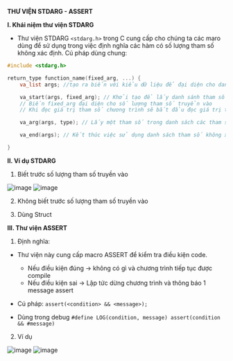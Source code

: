 **THƯ VIỆN STDARG - ASSERT**

**I. Khái niệm thư viện STDARG**

* Thư viện STDARG ```<stdarg.h>``` trong C cung cấp cho chúng ta các maro dùng để sử dụng trong việc định nghĩa các hàm có số lượng tham số không xác định. Cú pháp dùng chung:

```c
#include <stdarg.h>

return_type function_name(fixed_arg, ...) {
    va_list args; //tạo ra biến với kiểu dữ liệu để đại diện cho danh sách các tham số

    va_start(args, fixed_arg); // Khởi tạo để lấy danh sánh tham số và báo cho chương trình biết bắt đầu từ đâu.
    // Biến fixed_arg đại diện cho số lượng tham số truyển vào
    // Khi đọc giá trị tham số chương trình sẽ bắt đầu đọc giá trị tham số ngay sau biến fixed_arg

    va_arg(args, type); // Lấy một tham số trong danh sách các tham số không xác định chuyển về data type chỉ định

    va_end(args); // Kết thúc việc sử dụng danh sách tham số không xác định

}
```
**II. Ví dụ STDARG**

1. Biết trước số lượng tham số truyền vào

![image](https://github.com/user-attachments/assets/7075e333-2e5b-42af-be3b-1d9ebf227a3a)  ![image](https://github.com/user-attachments/assets/68fa9636-ec1d-47a3-a878-a4b772603c4a)

2. Không biết trước số lượng tham số truyền vào

3. Dùng Struct

**III. Thư viện ASSERT**

1. Định nghĩa:

- Thư viện này cung cấp macro ASSERT để kiểm tra điều kiện code.
    + Nếu điều kiện đúng -> không có gì và chương trình tiếp tục được compile
    + Nếu điều kiện sai -> Lập tức dừng chương trình và thông báo 1 message assert

- Cú pháp: ```assert(<condition> && <message>);```

- Dùng trong debug ```#define LOG(condition, message) assert(condition && #message)```

2. Ví dụ

![image](https://github.com/user-attachments/assets/fbe92caa-d25c-453f-af48-843777a1c30c)     ![image](https://github.com/user-attachments/assets/efcd0ca9-3d87-47d3-a668-c934f27abf45)


